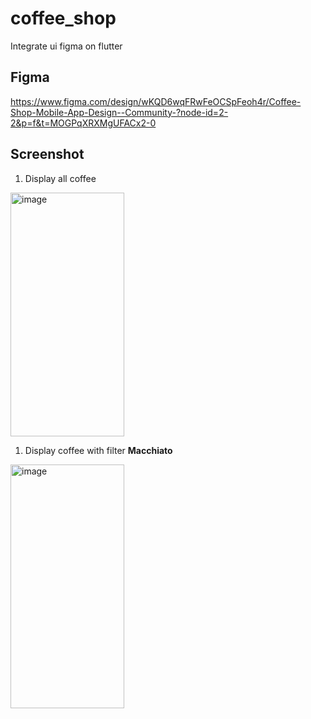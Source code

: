 # coffee_shop
Integrate ui figma on flutter

## Figma 
https://www.figma.com/design/wKQD6wqFRwFeOCSpFeoh4r/Coffee-Shop-Mobile-App-Design--Community-?node-id=2-2&p=f&t=MOGPqXRXMgUFACx2-0

## Screenshot

1. Display all coffee
<img width="182" height="390" alt="image" src="https://github.com/user-attachments/assets/2c080c15-8412-49d5-99dd-ae78a6bcd23a" />


1. Display coffee with filter **Macchiato**
<img width="182" height="390" alt="image" src="https://github.com/user-attachments/assets/4f5bc1e6-4266-48df-b3c5-581ade6d2d37" />
